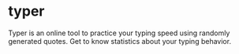 # typer
Typer is an online tool to practice your typing speed using randomly generated quotes. Get to know statistics about your typing behavior.
